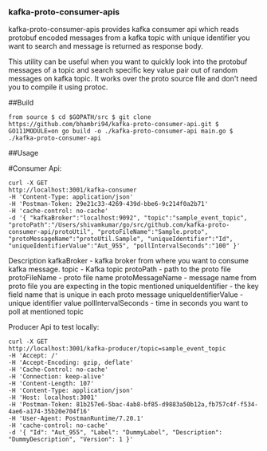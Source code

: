 ### kafka-proto-consumer-apis


kafka-proto-consumer-apis provides kafka consumer api which reads protobuf encoded messages from a kafka topic with unique identifier you want to search and message is returned as response body.

This utility can be useful when you want to quickly look into the protobuf messages of a topic and search specific key value pair out of random messages on kafka topic. It works over the proto source file and don't need you to compile it using protoc.


##Build 
```
from source $ cd $GOPATH/src $ git clone https://github.com/bhambri94/kafka-proto-consumer-api.git $ GO111MODULE=on go build -o ./kafka-proto-consumer-api main.go $ ./kafka-proto-consumer-api
```

##Usage

#Consumer Api: 

```
curl -X GET
http://localhost:3001/kafka-consumer
-H 'Content-Type: application/json'
-H 'Postman-Token: 29e21c33-4269-439d-bbe6-9c214f0a2b71'
-H 'cache-control: no-cache'
-d '{ "kafkaBroker":"localhost:9092", "topic":"sample_event_topic", "protoPath":"/Users/shivamkumar/go/src/github.com/kafka-proto-consumer-api/protoUtil", "protoFileName":"Sample.proto", "protoMessageName":"protoUtil.Sample", "uniqueIdentifier":"Id", "uniqueIdentifierValue":"Aut_955", "pollIntervalSeconds":"100" }'
```


Description kafkaBroker - kafka broker from where you want to consume kafka message. topic - Kafka topic protoPath - path to the proto file protoFileName - proto file name protoMessageName - message name from proto file you are expecting in the topic mentioned uniqueIdentifier - the key field name that is unique in each proto message uniqueIdentifierValue - unique identifier value pollIntervalSeconds - time in seconds you want to poll at mentioned topic

Producer Api to test locally: 
```
curl -X GET
http://localhost:3001/kafka-producer/topic=sample_event_topic
-H 'Accept: /'
-H 'Accept-Encoding: gzip, deflate'
-H 'Cache-Control: no-cache'
-H 'Connection: keep-alive'
-H 'Content-Length: 107'
-H 'Content-Type: application/json'
-H 'Host: localhost:3001'
-H 'Postman-Token: 81b257e6-5bac-4ab8-bf85-d9883a50b12a,fb757c4f-f534-4ae6-a174-35b20e704f16'
-H 'User-Agent: PostmanRuntime/7.20.1'
-H 'cache-control: no-cache'
-d '{ "Id": "Aut_955", "Label": "DummyLabel", "Description": "DummyDescription", "Version": 1 }'
```
